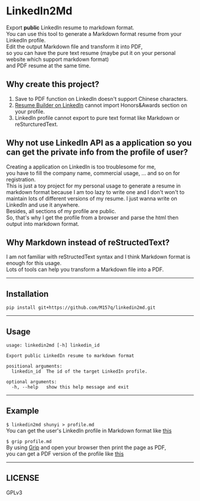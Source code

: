 # LinkedIn2Md  
  
Export **public** LinkedIn resume to markdown format.  
You can use this tool to generate a Markdown format resume from your LinkedIn profile.  
Edit the output Markdown file and transform it into PDF,  
so you can have the pure text resume (maybe put it on your personal website which support markdown format)  
and PDF resume at the same time.  
  
  
## Why create this project?  
  
1. Save to PDF function on LinkedIn doesn't support Chinese characters.  
2. [Resume Builder on LinkedIn](http://resume.linkedinlabs.com/) cannot import Honors&Awards section on your profile.  
3. LinkedIn profile cannot export to pure text format like Markdown or reSturcturedText.  
  
## Why not use LinkedIn API as a application so you can get the private info from the profile of user?  
  
Creating a application on LinkedIn is too troublesome for me,  
you have to fill the company name, commercial usage, ... and so on for registration.  
This is just a toy project for my personal usage to generate a resume in markdown format because I am too lazy to write one and I don't won't to maintain lots of different versions of my resume.  I just wanna write on LinkedIn and use it anywhere.  
Besides, all sections of my profile are public.  
So, that's why I get the profile from a browser and parse the html then output into markdown format.  
  
## Why Markdown instead of reStructedText?  
  
I am not familiar with reStructedText syntax and I think Markdown format is enough for this usage.  
Lots of tools can help you transform a Markdown file into a PDF.  
  
---  
  
## Installation  
  
`pip install git+https://github.com/M157q/linkedin2md.git`  
  
---  
  
## Usage  
  
```  
usage: linkedin2md [-h] linkedin_id  
  
Export public LinkedIn resume to markdown format  
  
positional arguments:  
  linkedin_id  The id of the target LinkedIn profile.  
  
optional arguments:  
  -h, --help   show this help message and exit  
```  
  
---  
  
## Example  
  
`$ linkedin2md shunyi > profile.md`  
You can get the user's LinkedIn profile in Markdown format like [this](docs/profile.md)  
  
`$ grip profile.md`  
By using [Grip](https://github.com/joeyespo/grip) and open your browser then print the page as PDF,  
you can get a PDF version of the profile like [this](docs/profile.pdf)  
  
---  
  
## LICENSE  
  
GPLv3  

